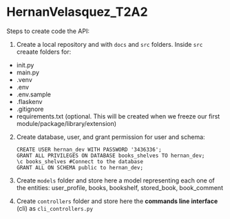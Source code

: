 # HernanVelasquez_T2A2

Steps to create code the API:

1. Create a local repository and with ```docs``` and ```src``` folders. Inside ```src``` creaate folders for:
- init.py
- main.py
- .venv
- .env
- .env.sample
- .flaskenv
- .gitignore
- requirements.txt (optional. This will be created when we freeze our first module/package/library/extension)

2. Create database, user, and grant permission for user and schema:
    ```CREATE DATABASE books_shelves;
    CREATE USER hernan_dev WITH PASSWORD '3436336';
    GRANT ALL PRIVILEGES ON DATABASE books_shelves TO hernan_dev;
    \c books_shelves #Connect to the database
    GRANT ALL ON SCHEMA public to hernan_dev;
    ```

3. Create ```models``` folder and store here a model representing each one of the entities: user_profile, books, bookshelf, stored_book, book_comment

4. Create ```controllers``` folder and store here the **commands line interface** (cli) as ```cli_controllers.py```

